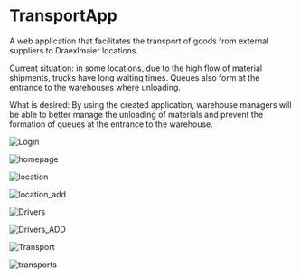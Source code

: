 # TransportApp

A web application that facilitates the transport of goods from external suppliers to Draexlmaier locations.

Current situation: in some locations, due to the high flow of material shipments, trucks have long waiting times. Queues also form at the entrance to the warehouses where unloading. 

What is desired: By using the created application, warehouse managers will be able to better manage the unloading of materials and prevent the formation of queues at the entrance to the warehouse.

![Login](https://github.com/WWDGB/TransportApp/assets/106118119/5e0548c0-966c-40b2-93fd-d6dfcabe380e)

![homepage](https://github.com/WWDGB/TransportApp/assets/106118119/38d65e08-c3a8-41cd-baee-2bc5f765264d)

![location](https://github.com/WWDGB/TransportApp/assets/106118119/5bfe91c5-99d4-490b-9a2c-6e1457f50342)

![location_add](https://github.com/WWDGB/TransportApp/assets/106118119/1dc2158f-b90c-473c-ab2c-accf3cc0f0f1)

![Drivers](https://github.com/WWDGB/TransportApp/assets/106118119/078d5eb6-279e-4aeb-ae7c-1e318a1e62f4)

![Drivers_ADD](https://github.com/WWDGB/TransportApp/assets/106118119/c30794b3-a610-4741-a7ee-5e89e3a507b3)

![Transport](https://github.com/WWDGB/TransportApp/assets/106118119/e6ccd917-ba79-4f67-985c-64658f203cd3)

![transports](https://github.com/WWDGB/TransportApp/assets/106118119/af6eeff1-18ca-4113-a341-53a3c414ac7e)


